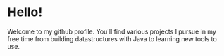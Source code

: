 # Hello!
Welcome to my github profile. You'll find various
projects I pursue in my free time from building datastructures
with Java to learning new tools to use. 
